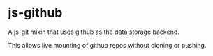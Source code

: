 js-github
=========

A js-git mixin that uses github as the data storage backend.

This allows live mounting of github repos without cloning or pushing.
